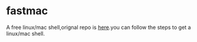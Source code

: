 # fastmac

A free linux/mac shell,orignal repo is [here](https://github.com/fastai/fastmac).you can follow the steps to get a linux/mac shell. 
